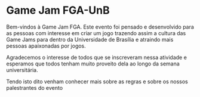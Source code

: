 # Game Jam FGA-UnB

Bem-vindos à Game Jam FGA. Este evento foi pensado e desenvolvido para as pessoas com interesse em criar um jogo trazendo assim a cultura das Game Jams para dentro da Universidade de Brasília e atraindo mais pessoas apaixonadas por jogos.

Agradecemos o interesse de todos que se inscreveram nessa atividade e esperamos que todos tenham muito proveito dela ao longo da semana universitária.

Tendo isto dito venham conhecer mais sobre as <a>regras</a> e sobre os nossos <a>palestrantes do evento</a>
